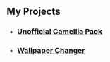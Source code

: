 ## My Projects

- ### [Unofficial Camellia Pack](https://surferlul.github.io/Unofficial-Camellia-Pack)
- ### [Wallpaper Changer](https://surferlul.github.io/Wallpaper-Changer)
